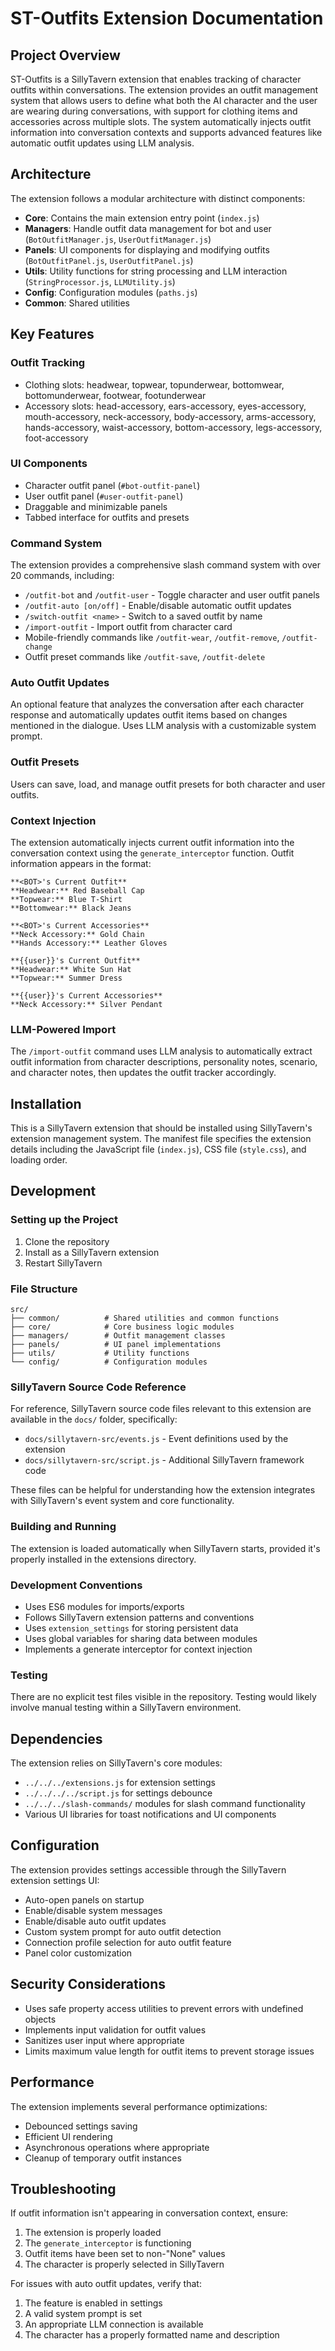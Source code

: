 # ST-Outfits Extension Documentation

## Project Overview

ST-Outfits is a SillyTavern extension that enables tracking of character outfits within conversations. The extension provides an outfit management system that allows users to define what both the AI character and the user are wearing during conversations, with support for clothing items and accessories across multiple slots. The system automatically injects outfit information into conversation contexts and supports advanced features like automatic outfit updates using LLM analysis.

## Architecture

The extension follows a modular architecture with distinct components:

- **Core**: Contains the main extension entry point (`index.js`)
- **Managers**: Handle outfit data management for bot and user (`BotOutfitManager.js`, `UserOutfitManager.js`)
- **Panels**: UI components for displaying and modifying outfits (`BotOutfitPanel.js`, `UserOutfitPanel.js`)
- **Utils**: Utility functions for string processing and LLM interaction (`StringProcessor.js`, `LLMUtility.js`)
- **Config**: Configuration modules (`paths.js`)
- **Common**: Shared utilities

## Key Features

### Outfit Tracking
- Clothing slots: headwear, topwear, topunderwear, bottomwear, bottomunderwear, footwear, footunderwear
- Accessory slots: head-accessory, ears-accessory, eyes-accessory, mouth-accessory, neck-accessory, body-accessory, arms-accessory, hands-accessory, waist-accessory, bottom-accessory, legs-accessory, foot-accessory

### UI Components
- Character outfit panel (`#bot-outfit-panel`)
- User outfit panel (`#user-outfit-panel`)
- Draggable and minimizable panels
- Tabbed interface for outfits and presets

### Command System
The extension provides a comprehensive slash command system with over 20 commands, including:
- `/outfit-bot` and `/outfit-user` - Toggle character and user outfit panels
- `/outfit-auto [on/off]` - Enable/disable automatic outfit updates
- `/switch-outfit <name>` - Switch to a saved outfit by name
- `/import-outfit` - Import outfit from character card
- Mobile-friendly commands like `/outfit-wear`, `/outfit-remove`, `/outfit-change`
- Outfit preset commands like `/outfit-save`, `/outfit-delete`

### Auto Outfit Updates
An optional feature that analyzes the conversation after each character response and automatically updates outfit items based on changes mentioned in the dialogue. Uses LLM analysis with a customizable system prompt.

### Outfit Presets
Users can save, load, and manage outfit presets for both character and user outfits.

### Context Injection
The extension automatically injects current outfit information into the conversation context using the `generate_interceptor` function. Outfit information appears in the format:

```
**<BOT>'s Current Outfit**
**Headwear:** Red Baseball Cap
**Topwear:** Blue T-Shirt
**Bottomwear:** Black Jeans

**<BOT>'s Current Accessories**
**Neck Accessory:** Gold Chain
**Hands Accessory:** Leather Gloves

**{{user}}'s Current Outfit**
**Headwear:** White Sun Hat
**Topwear:** Summer Dress

**{{user}}'s Current Accessories**
**Neck Accessory:** Silver Pendant
```

### LLM-Powered Import
The `/import-outfit` command uses LLM analysis to automatically extract outfit information from character descriptions, personality notes, scenario, and character notes, then updates the outfit tracker accordingly.

## Installation

This is a SillyTavern extension that should be installed using SillyTavern's extension management system. The manifest file specifies the extension details including the JavaScript file (`index.js`), CSS file (`style.css`), and loading order.

## Development

### Setting up the Project
1. Clone the repository
2. Install as a SillyTavern extension
3. Restart SillyTavern

### File Structure
```
src/
├── common/          # Shared utilities and common functions
├── core/            # Core business logic modules
├── managers/        # Outfit management classes
├── panels/          # UI panel implementations
├── utils/           # Utility functions
└── config/          # Configuration modules
```

### SillyTavern Source Code Reference
For reference, SillyTavern source code files relevant to this extension are available in the `docs/` folder, specifically:
- `docs/sillytavern-src/events.js` - Event definitions used by the extension
- `docs/sillytavern-src/script.js` - Additional SillyTavern framework code

These files can be helpful for understanding how the extension integrates with SillyTavern's event system and core functionality.

### Building and Running
The extension is loaded automatically when SillyTavern starts, provided it's properly installed in the extensions directory.

### Development Conventions
- Uses ES6 modules for imports/exports
- Follows SillyTavern extension patterns and conventions
- Uses `extension_settings` for storing persistent data
- Uses global variables for sharing data between modules
- Implements a generate interceptor for context injection

### Testing
There are no explicit test files visible in the repository. Testing would likely involve manual testing within a SillyTavern environment.

## Dependencies

The extension relies on SillyTavern's core modules:
- `../../../extensions.js` for extension settings
- `../../../../script.js` for settings debounce
- `../../../slash-commands/` modules for slash command functionality
- Various UI libraries for toast notifications and UI components

## Configuration

The extension provides settings accessible through the SillyTavern extension settings UI:
- Auto-open panels on startup
- Enable/disable system messages
- Enable/disable auto outfit updates
- Custom system prompt for auto outfit detection
- Connection profile selection for auto outfit feature
- Panel color customization

## Security Considerations

- Uses safe property access utilities to prevent errors with undefined objects
- Implements input validation for outfit values
- Sanitizes user input where appropriate
- Limits maximum value length for outfit items to prevent storage issues

## Performance

The extension implements several performance optimizations:
- Debounced settings saving
- Efficient UI rendering
- Asynchronous operations where appropriate
- Cleanup of temporary outfit instances

## Troubleshooting

If outfit information isn't appearing in conversation context, ensure:
1. The extension is properly loaded
2. The `generate_interceptor` is functioning
3. Outfit items have been set to non-"None" values
4. The character is properly selected in SillyTavern

For issues with auto outfit updates, verify that:
1. The feature is enabled in settings
2. A valid system prompt is set
3. An appropriate LLM connection is available
4. The character has a properly formatted name and description